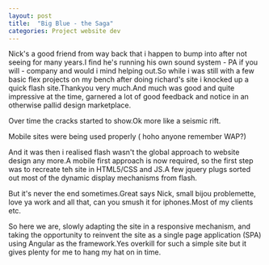 ```yaml
---
layout: post
title:  "Big Blue - the Saga"
categories: Project website dev
---
```


Nick's a good friend from way back that i happen to bump into after not seeing for many years.I find he's running his own sound system - PA if you will - company and would i mind helping out.So while i was still with a few basic flex projects on my bench after doing richard's site i knocked up a quick flash site.Thankyou very much.And much was good and quite impressive at the time, garnered a lot of good feedback and notice in an otherwise pallid design marketplace.

Over time the cracks started to show.Ok more like a seismic rift.

Mobile sites were being used properly ( hoho anyone remember WAP?)

And it was then i realised flash wasn't the global approach to website design any more.A mobile first approach is now required, so the first step was to recreate teh site in HTML5/CSS and JS.A few jquery plugs sorted out most of the dynamic display mechanisms from flash.

But it's never the end sometimes.Great says Nick, small bijou problemette, love ya work and all that, can you smush it for iphones.Most of my clients etc.

So here we are, slowly adapting the site in a responsive mechanism, and taking the opportunity to reinvent the site as a single page application (SPA) using Angular as the framework.Yes overkill for such a simple site but it gives plenty for me to hang my hat on in time.
